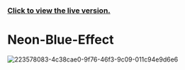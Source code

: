 ### [Click to view the live version.](https://www.jvsdo.com/projects/Neon-Blue-Effect-main/)
# Neon-Blue-Effect
![223578083-4c38cae0-9f76-46f3-9c09-011c94e9d6e6](https://github.com/jvsdo/Neon-Blue-Effect/assets/46056798/aea8cfef-945c-4dc6-b39a-33e030d3d052)
